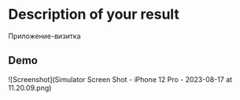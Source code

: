 # Description of your result
Приложение-визитка
## Demo

![Screenshot](Simulator Screen Shot - iPhone 12 Pro - 2023-08-17 at 11.20.09.png)